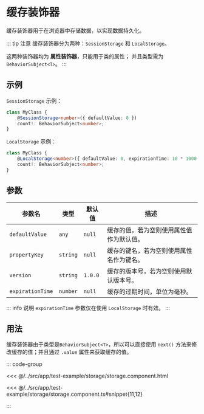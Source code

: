 # 缓存装饰器

缓存装饰器用于在浏览器中存储数据，以实现数据持久化。

::: tip 注意
缓存装饰器分为两种：`SessionStorage` 和 `LocalStorage`。

这两种装饰器均为 **属性装饰器**，只能用于类的属性； 并且类型需为 `BehaviorSubject<T>`。
:::

## 示例

`SessionStorage` 示例：

```typescript
class MyClass {
    @SessionStorage<number>({ defaultValue: 0 })
    count!: BehaviorSubject<number>;
}
```

`LocalStorage` 示例：

```typescript
class MyClass {
    @LocalStorage<number>({ defaultValue: 0, expirationTime: 10 * 1000 })
    count!: BehaviorSubject<number>;
}
```

## 参数

| 参数名           | 类型     | 默认值  | 描述                                     |
| ---------------- | -------- | ------- | ---------------------------------------- |
| `defaultValue`   | `any`    | `null`  | 缓存的值，若为空则使用属性值作为默认值。 |
| `propertyKey`    | `string` | `null`  | 缓存的键名，若为空则使用属性名作为键名。 |
| `version`        | `string` | `1.0.0` | 缓存的版本号，若为空则使用默认版本号。   |
| `expirationTime` | `number` | `null`  | 缓存的过期时间，单位为毫秒。             |

::: info 说明
`expirationTime` 参数仅在使用 `LocalStorage` 时有效。
:::

## 用法

缓存装饰器由于类型是`BehaviorSubject<T>`，所以可以直接使用 `next()` 方法来修改缓存的值；并且通过 `.value` 属性来获取缓存的值。

::: code-group

<<< @/../src/app/test-example/storage/storage.component.html

<<< @/../src/app/test-example/storage/storage.component.ts#snippet{11,12}

:::
